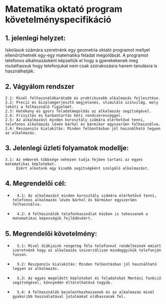 # Matematika oktató program követelményspecifikáció

## 1. jelenlegi helyzet:
Iskolások számára szeretnénk egy geometria oktató programot mellyel ellenőrizhetnék egy-egy matematika feladat megoldását.
A programot telefonos alkalmazásként képzeltük el hogy a gyerekekenek meg mutathassuk hogy telefonjukat nem csak szórakozásra hanem tanulásra is használhatják.

## 2. Vágyálom rendszer
	2.1: Minél felhasználóbarátabb és praktikusabb alkalmazás fejlesztése.
	2.2: Precíz és bizalomgerjesztő megjelenés, stimuláló színvilág, mely leköti a felhasználó figyelmét.
	2.3: Hatékony és gyors feladatmegoldás az alkalmazás segítségével.
	2.4: Frissítés és karbantartás heti rendszerességgel.
	2.5: Az alkalmazást minden korosztály számára elérhetővé tenni, telefonos alkalmazás lévén bárhol és bármikor egyszerűen felhasználva.	
	2.6: Reszponzív kialakítás: Minden felbontásban jól használható legyen az alkalmazás.

## 3. Jelenlegi üzleti folyamatok modellje:	
	3.1: Az emberek többsége nehezen tudja fejben tartani az egyes matematikai képleteket. 
	     Ezért alkotunk egy kisebb segítségként szolgáló alkalmazást.

## 4. Megrendelői cél:
-   	4.1: Az alkalmazást minden korosztály számára elérhetővé tenni, telefonos alkalmazás lévén bárhol és bármikor egyszerűen felhasználva.
-   	4.2: A felhasználók telefonhasználat közben is tehessenek a matematikai képességük fejlődéséért.

## 5. Megrendelői követelmény:
-   	5.1: Mivel diákjaink rengeteg féle telefonnal rendelkeznek emiatt szeretnénk hogy az alkalmazás univerzálisan mindeggyikük telefonján fusson.
-   	5.2: Reszponzív kialakítás: Minden felbontásban jól használható legyen az alkalmazás.
-       5.3: Az egyes megoldott képleteket és feladatokat Mentési funkció segítségével, könnyedén eltárolhatóvá tegyük.
-   	5.4: A felhasználók bejelentkezhessenek és az alkalmazás minél gyakoribb használatával jutalmakat oldhassanak fel.
